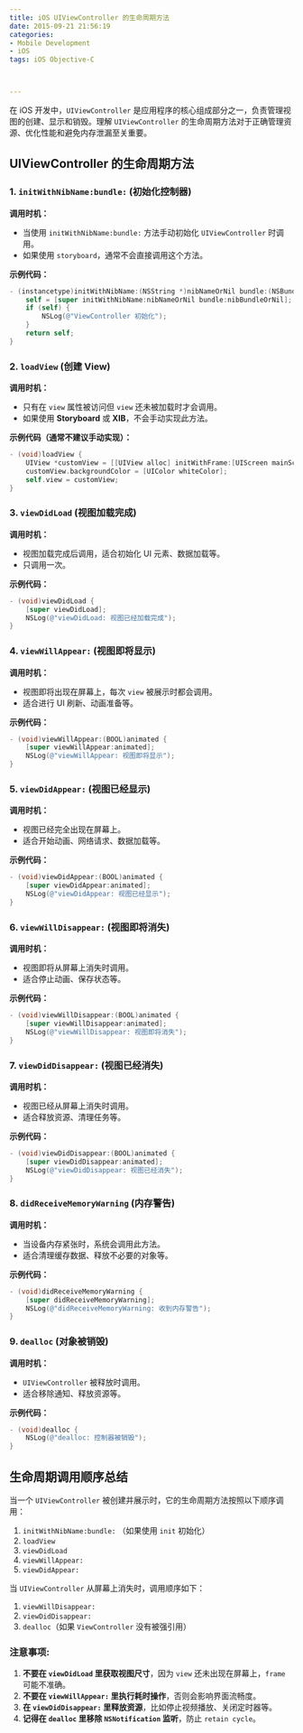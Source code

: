 ```yaml
---
title: iOS UIViewController 的生命周期方法
date: 2015-09-21 21:56:19
categories: 
- Mobile Development 
- iOS
tags: iOS Objective-C



---
```




在 iOS 开发中，`UIViewController` 是应用程序的核心组成部分之一，负责管理视图的创建、显示和销毁。理解 `UIViewController` 的生命周期方法对于正确管理资源、优化性能和避免内存泄漏至关重要。

## **UIViewController 的生命周期方法**

### **1. `initWithNibName:bundle:` (初始化控制器)**

**调用时机：**

- 当使用 `initWithNibName:bundle:` 方法手动初始化 `UIViewController` 时调用。
- 如果使用 `storyboard`，通常不会直接调用这个方法。

**示例代码：**

```objective-c
- (instancetype)initWithNibName:(NSString *)nibNameOrNil bundle:(NSBundle *)nibBundleOrNil {
    self = [super initWithNibName:nibNameOrNil bundle:nibBundleOrNil];
    if (self) {
        NSLog(@"ViewController 初始化");
    }
    return self;
}
```

### **2. `loadView` (创建 View)**

**调用时机：**

- 只有在 `view` 属性被访问但 `view` 还未被加载时才会调用。
- 如果使用 **Storyboard** 或 **XIB**，不会手动实现此方法。

**示例代码（通常不建议手动实现）：**

```objective-c
- (void)loadView {
    UIView *customView = [[UIView alloc] initWithFrame:[UIScreen mainScreen].bounds];
    customView.backgroundColor = [UIColor whiteColor];
    self.view = customView;
}
```

### **3. `viewDidLoad` (视图加载完成)**

**调用时机：**

- 视图加载完成后调用，适合初始化 UI 元素、数据加载等。
- 只调用一次。

**示例代码：**

```objective-c
- (void)viewDidLoad {
    [super viewDidLoad];
    NSLog(@"viewDidLoad: 视图已经加载完成");
}
```

### **4. `viewWillAppear:` (视图即将显示)**

**调用时机：**

- 视图即将出现在屏幕上，每次 `view` 被展示时都会调用。
- 适合进行 UI 刷新、动画准备等。

**示例代码：**

```objective-c
- (void)viewWillAppear:(BOOL)animated {
    [super viewWillAppear:animated];
    NSLog(@"viewWillAppear: 视图即将显示");
}
```

### **5. `viewDidAppear:` (视图已经显示)**

**调用时机：**

- 视图已经完全出现在屏幕上。
- 适合开始动画、网络请求、数据加载等。

**示例代码：**

```objective-c
- (void)viewDidAppear:(BOOL)animated {
    [super viewDidAppear:animated];
    NSLog(@"viewDidAppear: 视图已经显示");
}
```

### **6. `viewWillDisappear:` (视图即将消失)**

**调用时机：**

- 视图即将从屏幕上消失时调用。
- 适合停止动画、保存状态等。

**示例代码：**

```objective-c
- (void)viewWillDisappear:(BOOL)animated {
    [super viewWillDisappear:animated];
    NSLog(@"viewWillDisappear: 视图即将消失");
}
```

### **7. `viewDidDisappear:` (视图已经消失)**

**调用时机：**

- 视图已经从屏幕上消失时调用。
- 适合释放资源、清理任务等。

**示例代码：**

```objective-c
- (void)viewDidDisappear:(BOOL)animated {
    [super viewDidDisappear:animated];
    NSLog(@"viewDidDisappear: 视图已经消失");
}
```

### **8. `didReceiveMemoryWarning` (内存警告)**

**调用时机：**

- 当设备内存紧张时，系统会调用此方法。
- 适合清理缓存数据、释放不必要的对象等。

**示例代码：**

```objective-c
- (void)didReceiveMemoryWarning {
    [super didReceiveMemoryWarning];
    NSLog(@"didReceiveMemoryWarning: 收到内存警告");
}
```

### **9. `dealloc` (对象被销毁)**

**调用时机：**

- `UIViewController` 被释放时调用。
- 适合移除通知、释放资源等。

**示例代码：**

```objective-c
- (void)dealloc {
    NSLog(@"dealloc: 控制器被销毁");
}
```

## **生命周期调用顺序总结**

当一个 `UIViewController` 被创建并展示时，它的生命周期方法按照以下顺序调用：

1. `initWithNibName:bundle:` （如果使用 `init` 初始化）
2. `loadView`
3. `viewDidLoad`
4. `viewWillAppear:`
5. `viewDidAppear:`

当 `UIViewController` 从屏幕上消失时，调用顺序如下：

1. `viewWillDisappear:`
2. `viewDidDisappear:`
3. `dealloc`（如果 `ViewController` 没有被强引用）

### 注意事项:

1. **不要在 `viewDidLoad` 里获取视图尺寸**，因为 `view` 还未出现在屏幕上，`frame` 可能不准确。
2. **不要在 `viewWillAppear:` 里执行耗时操作**，否则会影响界面流畅度。
3. **在 `viewDidDisappear:` 里释放资源**，比如停止视频播放、关闭定时器等。
4. **记得在 `dealloc` 里移除 `NSNotification` 监听**，防止 `retain cycle`。



